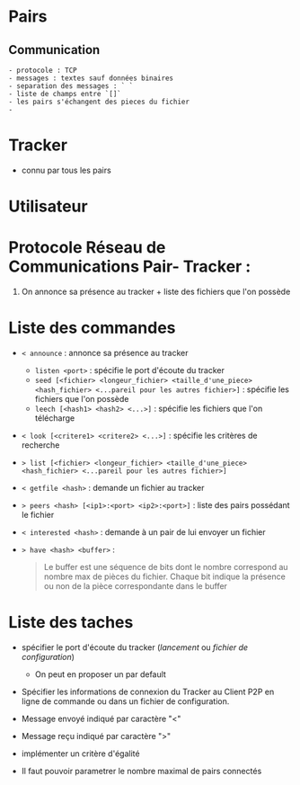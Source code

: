 # Pairs

## Communication

    - protocole : TCP
    - messages : textes sauf données binaires
    - separation des messages : ` `
    - liste de champs entre `[]`
    - les pairs s'échangent des pieces du fichier
    - 

# Tracker

- connu par tous les pairs

# Utilisateur

# Protocole Réseau de Communications Pair- Tracker :

1. On annonce sa présence au tracker + liste des fichiers que l'on possède

# Liste des commandes

- `< announce` : annonce sa présence au tracker
  - `listen <port>` : spécifie le port d'écoute du tracker
  - `seed [<fichier> <longeur_fichier> <taille_d'une_piece> <hash_fichier> <...pareil pour les autres fichier>]` : spécifie les fichiers que l'on possède
  - `leech [<hash1> <hash2> <...>]` : spécifie les fichiers que l'on télécharge
  
- `< look [<critere1> <critere2> <...>]` : spécifie les critères de recherche
- `> list [<fichier> <longeur_fichier> <taille_d'une_piece> <hash_fichier> <...pareil pour les autres fichier>]`

- `< getfile <hash>` : demande un fichier au tracker
- `> peers <hash> [<ip1>:<port> <ip2>:<port>]` : liste des pairs possédant le fichier   

- `< interested <hash>` : demande à un pair de lui envoyer un fichier
- `> have <hash> <buffer>` : 
    > Le buffer est une séquence de bits dont le nombre correspond au nombre max de pièces du fichier. Chaque bit indique la présence ou non de la pièce correspondante dans le buffer

# Liste des taches

- spécifier le port d'écoute du tracker (*lancement* ou *fichier de configuration*)
  - On peut en proposer un par default

- Spécifier les informations de connexion du Tracker au Client P2P en ligne de commande ou dans un fichier de configuration.
 
- Message envoyé indiqué par caractère "<"
- Message reçu indiqué par caractère ">"
- implémenter un critère d'égalité
- Il faut pouvoir parametrer le nombre maximal de pairs connectés